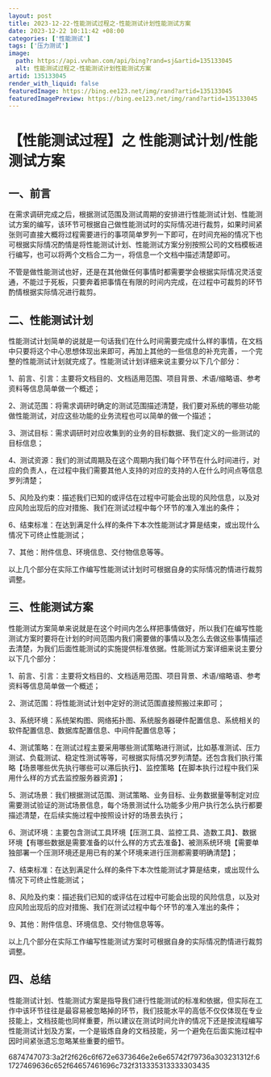 ```yaml
---
layout: post
title: 2023-12-22-性能测试过程之-性能测试计划性能测试方案
date: 2023-12-22 10:11:42 +08:00
categories: ['性能测试']
tags: ['压力测试']
image:
  path: https://api.vvhan.com/api/bing?rand=sj&artid=135133045
  alt: 性能测试过程之-性能测试计划性能测试方案
artid: 135133045
render_with_liquid: false
featuredImage: https://bing.ee123.net/img/rand?artid=135133045
featuredImagePreview: https://bing.ee123.net/img/rand?artid=135133045
---
```


# 【性能测试过程】之 性能测试计划/性能测试方案

## 一、前言

在需求调研完成之后，根据测试范围及测试周期的安排进行性能测试计划、性能测试方案的编写，该环节可根据自己做性能测试时的实际情况进行裁剪，如果时间紧张则可直接大概将过程需要进行的事项简单罗列一下即可，在时间充裕的情况下也可根据实际情况酌情是将性能测试计划、性能测试方案分别按照公司的文档模板进行编写，也可以将两个文档合二为一，将信息一个文档中描述清楚即可。

不管是做性能测试也好，还是在其他做任何事情时都需要学会根据实际情况灵活变通，不能过于死板，只要奔着把事情在有限的时间内完成，在过程中可裁剪的环节酌情根据实际情况进行裁剪。

## 二、性能测试计划

性能测试计划简单的说就是一句话我们在什么时间需要完成什么样的事情，在文档中只要将这个中心思想体现出来即可，再加上其他的一些信息的补充完善，一个完整的性能测试计划就完成了。性能测试计划详细来说主要分以下几个部分：

1、前言、引言：主要将文档目的、文档适用范围、项目背景、术语/缩略语、参考资料等信息简单做一个概述；

2、测试范围：将需求调研时确定的测试范围描述清楚，我们要对系统的哪些功能做性能测试，对应这些功能的业务流程也可以简单的做一个描述；

3、测试目标：需求调研时对应收集到的业务的目标数据、我们定义的一些测试的目标信息；

4、测试资源：我们的测试周期及在这个周期内我们每个环节在什么时间进行，对应的负责人，在过程中我们需要其他人支持的对应的支持的人在什么时间点等信息罗列清楚；

5、风险及约束：描述我们已知的或评估在过程中可能会出现的风险信息，以及对应风险出现后的应对措施、我们在测试过程中每个环节的准入准出的条件；

6、结束标准：在达到满足什么样的条件下本次性能测试才算是结束，或出现什么情况下可终止性能测试；

7、其他：附件信息、环境信息、交付物信息等等。

以上几个部分在实际工作编写性能测试计划时可根据自身的实际情况酌情进行裁剪调整。

## 三、性能测试方案

性能测试方案简单来说就是在这个时间内怎么样把事情做好，所以我们在编写性能测试方案时要将在计划的时间范围内我们需要做的事情以及怎么去做这些事情描述去清楚，为我们后面性能测试的实施提供标准依据。性能测试方案详细来说主要分以下几个部分：

1、前言、引言：主要将文档目的、文档适用范围、项目背景、术语/缩略语、参考资料等信息简单做一个概述；

2、测试范围：将性能测试计划中定好的测试范围直接照搬过来即可；

3、系统环境：系统架构图、网络拓扑图、系统服务器硬件配置信息、系统相关的软件配置信息、数据库配置信息、中间件配置信息等；

4、测试策略：在测试过程主要采用哪些测试策略进行测试，比如基准测试、压力测试、负载测试、稳定性测试等等，可根据实际情况罗列清楚。还包含我们执行策略【场景哪些优先执行哪些可以滞后执行】、监控策略【在脚本执行过程中我们采用什么样的方式去监控服务器资源】；

5、测试场景：我们根据测试范围、测试策略、业务目标、业务数据量等制定对应需要测试验证的测试场景信息，每个场景测试什么功能多少用户执行怎么执行都要描述清楚，在后续实施过程中按照设计好的场景去执行；

6、测试环境：主要包含测试工具环境【压测工具、监控工具、造数工具】、数据环境【有哪些数据是需要准备的以什么样的方式去准备】、被测系统环境【需要单独部署一个压测环境还是用已有的某个环境来进行压测都需要明确清楚】；

7、结束标准：在达到满足什么样的条件下本次性能测试才算是结束，或出现什么情况下可终止性能测试；

8、风险及约束：描述我们已知的或评估在过程中可能会出现的风险信息，以及对应风险出现后的应对措施、我们在测试过程中每个环节的准入准出的条件；

9、其他：附件信息、环境信息、交付物信息等等。

以上几个部分在实际工作编写性能测试方案时可根据自身的实际情况酌情进行裁剪调整。

## 四、总结

性能测试计划、性能测试方案是指导我们进行性能测试的标准和依据，但实际在工作中该环节往往是最容易被忽略掉的环节，我们技能水平的高低不仅仅体现在专业技能上，文档技能也同样重要，所以建议在测试时间允许的情况下还是按流程编写性能测试计划及方案，一个是锻炼自身的文档技能，另一个避免在后面实施过程中因时间紧张遗忘忽略某些重要的细节。

6874747073:3a2f2f626c6f672e6373646e2e6e65742f79736a303231312f:61727469636c652f64657461696c732f313335313333303435